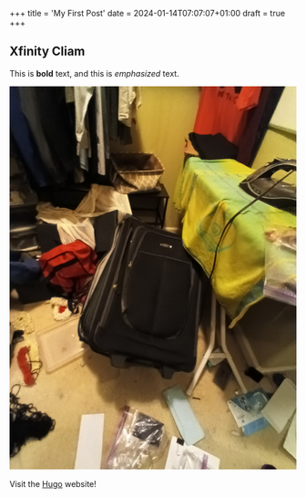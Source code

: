 +++
title = 'My First Post'
date = 2024-01-14T07:07:07+01:00
draft = true
+++
## Xfinity Cliam

This is **bold** text, and this is *emphasized* text.

![Getting Started](assets/img/IMG_20231008_223215.jpg)


Visit the [Hugo](https://gohugo.io) website!



